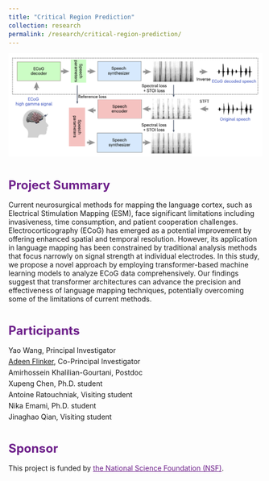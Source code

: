 ```yaml
---
title: "Critical Region Prediction"
collection: research
permalink: /research/critical-region-prediction/
---
```


![Alt text](/images/ecog.png)
<h1 style="color: #6D1F8A; font-size: 24px; margin-top: 40px;">Project Summary</h1>
Current neurosurgical methods for mapping the language cortex, such as Electrical Stimulation Mapping (ESM), face significant limitations including invasiveness, time consumption, and patient cooperation challenges. Electrocorticography (ECoG) has emerged as a potential improvement by offering enhanced spatial and temporal resolution. However, its application in language mapping has been constrained by traditional analysis methods that focus narrowly on signal strength at individual electrodes. In this study, we propose a novel approach by employing transformer-based machine learning models to analyze ECoG data comprehensively. Our findings suggest that transformer architectures can advance the precision and effectiveness of language mapping techniques, potentially overcoming some of the limitations of current methods.

<h1 style="color: #6D1F8A; font-size: 24px; margin-top: 40px;">Participants</h1>
<p style="margin: 5px 0;">Yao Wang, Principal Investigator</p>
<p style="margin: 5px 0;">
  <a href="https://engineering.nyu.edu/faculty/adeen-flinker" style="color: inherit; text-decoration: underline;">Adeen Flinker</a>, Co-Principal Investigator
</p>
<p style="margin: 5px 0;">Amirhossein Khalilian-Gourtani, Postdoc</p>
<!-- <p style="margin: 5px 0;">Junbo Chen, Ph.D. student</p> -->
<p style="margin: 5px 0;">Xupeng Chen, Ph.D. student</p>
<p style="margin: 5px 0;">Antoine Ratouchniak, Visiting student</p>
<p style="margin: 5px 0;">Nika Emami, Ph.D. student</p>
<p style="margin: 5px 0;">Jinaghao Qian, Visiting student</p>

<h1 style="color: #6D1F8A; font-size: 24px; margin-top: 40px;">Sponsor</h1>
This project is funded by <a href="https://www.nsf.gov/awardsearch/showAward?AWD_ID=2309057&HistoricalAwards=false" style="color: #6D1F8A;">the National Science Foundation (NSF)</a>.

<!-- <h1 style="color: #6D1F8A; font-size: 24px; margin-top: 40px;">Available Code</h1> -->


<!-- <h1 style="color: #6D1F8A; font-size: 24px; margin-top: 40px;">Related Publications</h1>
<ul>
  <li>Chen, X., Wang, R., Khalilian-Gourtani, A., Yu, L., Dugan, P., Friedman, D., Doyle, W., Devinsky, O., Wang, Y. and Flinker. <a href="link-to-pnas-paper" style="color: inherit; text-decoration: none;"><strong>“A Neural Speech Decoding Framework Leveraging Deep Learning and Speech Synthesis“.</strong></a> In Nature Machine Intelligence, April 2024.</li>
  <p>Explore the available code for this project on <a href="https://github.com/flinkerlab/neural_speech_decoding" style="color: #6D1F8A;">this GitHub page</a>.</p>
  
  <li>Wang, Ran, Xupeng Chen, Amirhossein Khalilian-Gourtani, Leyao Yu, Patricia Dugan, Daniel Friedman, Werner Doyle, Orrin Devinsky, Yao Wang, and Adeen Flinker. <a href="link-to-pnas-paper" style="color: inherit; text-decoration: none;"><strong>“Distributed feedforward and feedback cortical processing supports human speech production.”</strong></a> in Proceedings of the National Academy of Sciences 120, no. 42 (2023): e2300255120.</li>
</ul> -->
